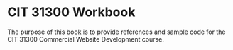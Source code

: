 # CIT 31300 Workbook

The purpose of this book is to provide references and sample code for the CIT 31300 Commercial Website Development course.

```{tableofcontents}
```
